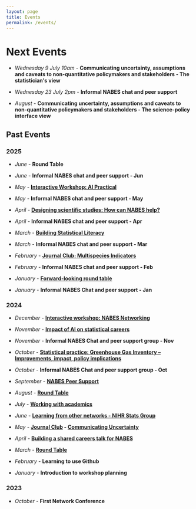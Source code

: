 ```yaml
---
layout: page
title: Events
permalink: /events/
---
```


# Next Events

* _Wednesday 9 July 10am -_ **Communicating uncertainty, assumptions and caveats to non-quantitative policymakers and stakeholders - The statistician's view**

* _Wednesday 23 July 2pm -_ **Informal NABES chat and peer support**

* _August -_ **Communicating uncertainty, assumptions and caveats to non-quantitative policymakers and stakeholders - The science-policy interface view**


## Past Events  

### 2025

* _June -_ **Round Table**
* _June -_ **Informal NABES chat and peer support - Jun**


* _May -_ **[Interactive Workshop: AI Practical](_posts/2025-05-12-Workshop-2025-May.md)**
* _May -_ **Informal NABES chat and peer support - May**

*	_April -_ **[Designing scientific studies: How can NABES help?](_posts/2025-04-09-Workshop-2025-April.md)**
* _April -_ **Informal NABES chat and peer support - Apr**

*	_March -_ **[Building Statistical Literacy](_posts/2025-03-17-Workshop-2025-March.md)**
* _March -_ **Informal NABES chat and peer support - Mar**

* _February -_ **[Journal Club: Multispecies Indicators](_posts/2025-02-12-Workshop-2025-February.md)**
*	_February -_ **Informal NABES chat and peer support - Feb**

* _January -_ **[Forward-looking round table](_posts/2025-01-31-Workshop-2025-January.markdown)**
* _January -_  **Informal NABES Chat and peer support - Jan**



### 2024

* _December -_ **[Interactive workshop: NABES Networking](_posts/2024-12-11-Workshop-2024-December.md)**

* _November -_  **[Impact of AI on statistical careers](_posts/2024-11-18-Workshop-2024-November.md)**
* _November -_  **Informal NABES Chat and peer support group - Nov**

* _October -_  **[Statistical practice: Greenhouse Gas Inventory – Improvements, impact, policy implications](_posts/2024-10-16-Workshop-2024-October.md)**
* _October -_  **Informal NABES Chat and peer support group - Oct**
  
* _September -_  **[NABES Peer Support](_posts/2024-09-18-Workshop-2024-September.md)** 

* _August -_  **[Round Table](_posts/2024-08-12-Workshop-2024-August.md)**

* _July -_  **[Working with academics](_posts/2024-07-03-Workshop-2024-July.md)** 

* _June -_ **[Learning from other networks - NIHR Stats Group](_posts/2024-06-22-Workshop-2024-June.md)**

* _May -_ **[Journal Club](_posts/2024-05-22-Workshop-2024-May.md) -  [Communicating Uncertainty](https://www.sciencedirect.com/science/article/pii/S2211675322000161)**

* _April -_ **[Building a shared careers talk for NABES](_posts/2024-05-05-Workshop-2024-April.md)**
  
* _March -_ **[Round Table](_posts/2024-03-31-Workshop-2024-March.markdown)**

* _February -_  **Learning to use Github**

* _January -_  **Introduction to workshop planning**

### 2023 
* _October -_  **First Network Conference**
